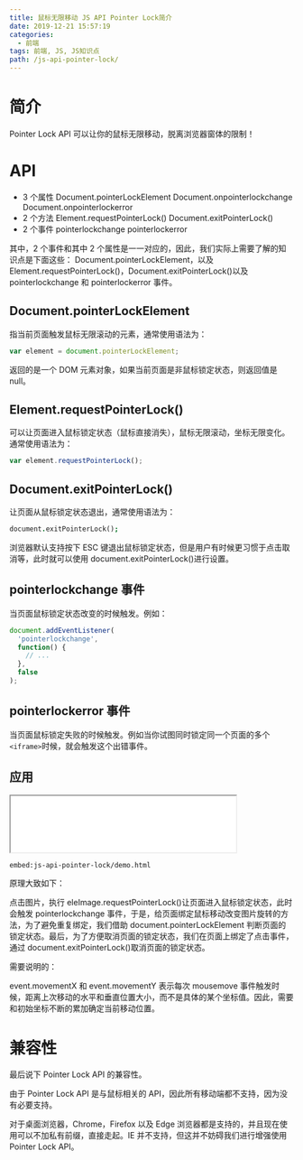 ```yaml
---
title: 鼠标无限移动 JS API Pointer Lock简介
date: 2019-12-21 15:57:19
categories:
  - 前端
tags: 前端, JS, JS知识点
path: /js-api-pointer-lock/
---
```


# 简介

Pointer Lock API 可以让你的鼠标无限移动，脱离浏览器窗体的限制！

# API

- 3 个属性
  Document.pointerLockElement
  Document.onpointerlockchange
  Document.onpointerlockerror
- 2 个方法
  Element.requestPointerLock()
  Document.exitPointerLock()
- 2 个事件
  pointerlockchange
  pointerlockerror

其中，2 个事件和其中 2 个属性是一一对应的，因此，我们实际上需要了解的知识点是下面这些： Document.pointerLockElement，以及 Element.requestPointerLock()，Document.exitPointerLock()以及 pointerlockchange 和 pointerlockerror 事件。

## Document.pointerLockElement

指当前页面触发鼠标无限滚动的元素，通常使用语法为：

```js
var element = document.pointerLockElement;
```

返回的是一个 DOM 元素对象，如果当前页面是非鼠标锁定状态，则返回值是 null。

## Element.requestPointerLock()

可以让页面进入鼠标锁定状态（鼠标直接消失），鼠标无限滚动，坐标无限变化。通常使用语法为：

```js
var element.requestPointerLock();
```

## Document.exitPointerLock()

让页面从鼠标锁定状态退出，通常使用语法为：

```j
document.exitPointerLock();
```

浏览器默认支持按下 ESC 键退出鼠标锁定状态，但是用户有时候更习惯于点击取消等，此时就可以使用 document.exitPointerLock()进行设置。

## pointerlockchange 事件

当页面鼠标锁定状态改变的时候触发。例如：

```js
document.addEventListener(
  'pointerlockchange',
  function() {
    // ...
  },
  false
);
```

## pointerlockerror 事件

当页面鼠标锁定失败的时候触发。例如当你试图同时锁定同一个页面的多个`<iframe>`时候，就会触发这个出错事件。

## 应用

<iframe src="/examples/js-api-pointer-lock/demo.html" width="400" height="100"></iframe>

`embed:js-api-pointer-lock/demo.html`

原理大致如下：

点击图片，执行 eleImage.requestPointerLock()让页面进入鼠标锁定状态，此时会触发 pointerlockchange 事件，于是，给页面绑定鼠标移动改变图片旋转的方法，为了避免重复绑定，我们借助 document.pointerLockElement 判断页面的锁定状态。最后，为了方便取消页面的锁定状态，我们在页面上绑定了点击事件，通过 document.exitPointerLock()取消页面的锁定状态。

需要说明的：

event.movementX 和 event.movementY 表示每次 mousemove 事件触发时候，距离上次移动的水平和垂直位置大小，而不是具体的某个坐标值。因此，需要和初始坐标不断的累加确定当前移动位置。

# 兼容性

最后说下 Pointer Lock API 的兼容性。

由于 Pointer Lock API 是与鼠标相关的 API，因此所有移动端都不支持，因为没有必要支持。

对于桌面浏览器，Chrome，Firefox 以及 Edge 浏览器都是支持的，并且现在使用可以不加私有前缀，直接走起。IE 并不支持，但这并不妨碍我们进行增强使用 Pointer Lock API。
